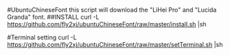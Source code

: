 #UbuntuChineseFont
this script will download the "LiHei Pro" and "Lucida Granda" font. 
##INSTALL
    curl -L https://github.com/fly2xj/ubuntuChineseFont/raw/master/install.sh |sh

#Terminal setting
    curl -L https://github.com/fly2xj/ubuntuChineseFont/raw/master/setTerminal.sh |sh


